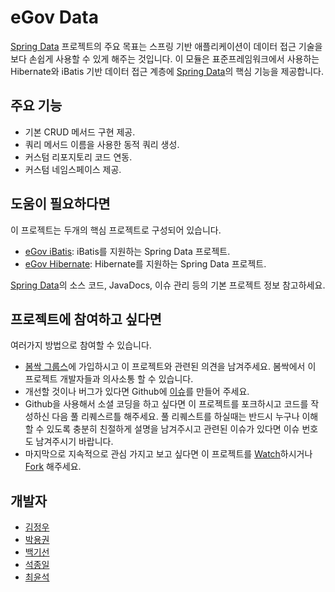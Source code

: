 # eGov Data #

[Spring Data](http://www.springsource.org/spring-data) 프로젝트의 주요 목표는 스프링 기반 애플리케이션이 데이터 접근 기술을 보다 손쉽게 사용할 수 있게 해주는 것입니다. 이 모듈은 표준프레임워크에서 사용하는 Hibernate와 iBatis 기반 데이터 접근 계층에 [Spring Data](http://www.springsource.org/spring-data)의 핵심 기능을 제공합니다.

## 주요 기능 ##

* 기본 CRUD 메서드 구현 제공.
* 쿼리 메서드 이름을 사용한 동적 쿼리 생성.
* 커스텀 리포지토리 코드 연동.
* 커스텀 네임스페이스 제공.

## 도움이 필요하다면 ##

이 프로젝트는 두개의 핵심 프로젝트로 구성되어 있습니다.
* [eGov iBatis](https://github.com/spring-sprout/egov-data/tree/master/egov-data-ibatis): iBatis를 지원하는 Spring Data 프로젝트.
* [eGov Hibernate](https://github.com/spring-sprout/egov-data/tree/master/egov-data-hibernate): Hibernate를 지원하는 Spring Data 프로젝트.

[Spring Data](http://www.springsource.org/spring-data)의 소스 코드, JavaDocs, 이슈 관리 등의 기본 프로젝트 정보 참고하세요.

## 프로젝트에 참여하고 싶다면 ##

여러가지 방법으로 참여할 수 있습니다.

* [봄싹 그룹스](https://groups.google.com/forum/?fromgroups#!forum/springsprout)에 가입하시고 이 프로젝트와 관련된 의견을 남겨주세요. 봄싹에서 이 프로젝트 개발자들과 의사소통 할 수 있습니다.
* 개선할 것이나 버그가 있다면 Github에 [이슈](https://github.com/spring-sprout/egov-data/issues)를 만들어 주세요.
* Github을 사용해서 소셜 코딩을 하고 싶다면 이 프로젝트를 포크하시고 코드를 작성하신 다음 풀 리퀘스르틀 해주세요. 풀 리퀘스트를 하실때는 반드시 누구나 이해할 수 있도록 충분히 친절하게 설명을 남겨주시고 관련된 이슈가 있다면 이슈 번호도 남겨주시기 바랍니다.
* 마지막으로 지속적으로 관심 가지고 보고 싶다면 이 프로젝트를 [Watch](https://github.com/spring-sprout/egov-data/toggle_watch)하시거나 [Fork](https://github.com/spring-sprout/egov-data/fork_select) 해주세요.

## 개발자 ##

* [김정우](https://github.com/miracle0k)
* [박용권](https://github.com/arawn)
* [백기선](https://github.com/keesun)
* [석종일](https://github.com/miracle0k)
* [최윤석](https://github.com/ethdemor)